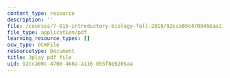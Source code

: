 ```yaml
---
content_type: resource
description: ''
file: /courses/7-016-introductory-biology-fall-2018/92cca00c4708468aa116055f8e9205aa_6rOvXGoXoJc.pdf
file_type: application/pdf
learning_resource_types: []
ocw_type: OCWFile
resourcetype: Document
title: 3play pdf file
uid: 92cca00c-4708-468a-a116-055f8e9205aa
---
```

